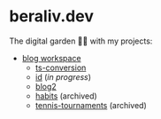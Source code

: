 # beraliv.dev

The digital garden 🌳🌲 with my projects:

- [blog workspace](https://github.com/Beraliv/beraliv.dev/tree/main/packages/blog2)
  - [ts-conversion](http://ts-conversion.beraliv.com)
  - [id](https://beraliv.com) (_in progress_)
  - [blog2](https://blog.beraliv.dev/)
  - [habits](https://habits.beraliv.dev/) (archived)
  - [tennis-tournaments](https://tennis-tournaments.vercel.app/) (archived)
